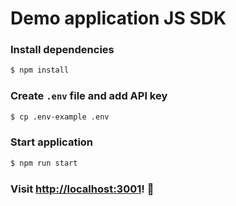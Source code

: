 # Demo application JS SDK

### Install dependencies
```sh
$ npm install
```

### Create `.env` file and add API key
```sh
$ cp .env-example .env
```

### Start application
```sh
$ npm run start
```

### Visit [http://localhost:3001](http://localhost:3001)! 🚀
